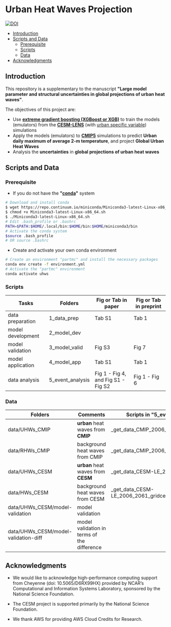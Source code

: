 Urban Heat Waves Projection
===========================
[![DOI](https://zenodo.org/badge/268670529.svg)](https://zenodo.org/badge/latestdoi/268670529)

<!-- @import "[TOC]" {cmd="toc" depthFrom=1 depthTo=6 orderedList=false} -->

<!-- code_chunk_output -->

- [Introduction](#introduction)
- [Scripts and Data](#scripts-and-data)
  - [Prerequisite](#prerequisite)
  - [Scripts](#scripts)
  - [Data](#data)
- [Acknowledgments](#acknowledgments)

<!-- /code_chunk_output -->


## Introduction

This repository is a supplementary to the manuscript **"Large model parameter and structural uncertainties in global projections of urban heat waves"**.

The objectives of this project are:

- Use **[extreme gradient boosting (XGBoost or XGB)](https://xgboost.readthedocs.io/en/latest/)** to train the models (emulators) from the **[CESM-LENS](http://www.cesm.ucar.edu/projects/community-projects/LENS/)** (with [urban specific variable](https://www.earthsystemgrid.org/dataset/ucar.cgd.ccsm4.CESM_CAM5_BGC_LE.lnd.proc.daily_ave.html?df=true)) simulations
- Apply the models (emulators) to **[CMIP5](https://esgf-node.llnl.gov/search/cmip5/)** simulations to predict **Urban daily maximum of average 2-m temperature**, and project **Global Urban Heat Waves**
- Analysis the **uncertainties** in **global projections of urban heat waves**

## Scripts and Data

### Prerequisite

- If you do not have the **"[conda](https://docs.conda.io/en/latest/)"** system

```bash
# Download and install conda
$ wget https://repo.continuum.io/miniconda/Miniconda3-latest-Linux-x86_64.sh
$ chmod +x Miniconda3-latest-Linux-x86_64.sh
$ ./Miniconda3-latest-Linux-x86_64.sh
# Edit .bash_profile or .bashrc
PATH=$PATH:$HOME/.local/bin:$HOME/bin:$HOME/miniconda3/bin
# Activate the conda system
$source .bash_profile
# OR source .bashrc
```

- Create and activate your own conda environment

```bash
# Create an environment "partmc" and install the necessary packages
conda env create -f environment.yml
# Activate the "partmc" environment
conda activate uhws
```

### Scripts

| Tasks             | Folders          | Fig or Tab in paper                | Fig or Tab in preprint |
| ----------------- | ---------------- | ---------------------------------- | ---------------------- |
| data preparation  | 1_data_prep      | Tab S1                             | Tab 1                  |
| model development | 2_model_dev      |                                    |                        |
| model validation  | 3_model_valid    | Fig S3                             | Fig 7                  |
| model application | 4_model_app      | Tab S1                             | Tab 1                  |
| data analysis     | 5_event_analysis | Fig 1 - Fig 4, and Fig S1 - Fig S2 | Fig 1 - Fig 6          |

### Data

| Folders                              | Comments                                    | Scripts in "5_event_analysis"              |
| ------------------------------------ | ------------------------------------------- | ------------------------------------------ |
| data/UHWs_CMIP                       | **urban** heat waves from **CMIP**          | _get_data_CMIP_2006_2061.ipynb             |
| data/RHWs_CMIP                       | background heat waves from CMIP             | _get_data_CMIP_2006_2061_gridcell.ipynb    |
| data/UHWs_CESM                       | **urban** heat waves from **CESM**          | _get_data_CESM-LE_2006_2061.ipynb          |
| data/HWs_CESM                        | background heat waves from CESM             | _get_data_CESM-LE_2006_2061_gridcell.ipynb |
| data/UHWs_CESM/model-validation      | model validation                            |                                            |
| data/UHWs_CESM/model-validation-diff | model validation in terms of the difference |                                            |

## Acknowledgments

- We would like to acknowledge high-performance computing support from Cheyenne (doi: 10.5065/D6RX99HX) provided by NCAR’s Computational and Information Systems Laboratory, sponsored by the National Science Foundation. 
- The CESM project is supported primarily by the National Science Foundation. 

- We thank AWS for providing AWS Cloud Credits for Research.

